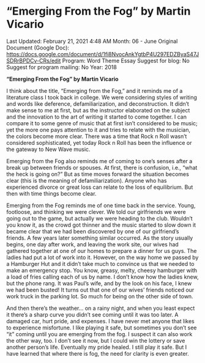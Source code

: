 # “Emerging From the Fog” by Martin Vicario

Last Updated: February 21, 2021 4:48 AM
Month: 06 - June
Original Document (Google Doc): https://docs.google.com/document/d/1fi8NvocAnkYgtbP4U297EDZByaS47JSDRrBPDCv-CRs/edit
Program: Word Theme Essay
Suggest for blog: No
Suggest for program mailing: No
Year: 2018

**“Emerging From the Fog” by Martin Vicario**

I think about the title, “Emerging from the Fog,” and it reminds me of a literature class I took back in college. We were considering styles of writing and words like deference, defamiliarization, and deconstruction. It didn’t make sense to me at first, but as the instructor elaborated on the subject and the innovation to the art of writing it started to come together. I can compare it to some genre of music that at first isn’t considered to be music; yet the more one pays attention to it and tries to relate with the musician, the colors become more clear. There was a time that Rock n Roll wasn’t considered sophisticated, yet today Rock n Roll has been the influence or the gateway to New Wave music.

Emerging from the Fog also reminds me of coming to one’s senses after a break up between friends or spouses. At first, there is confusion, i.e., “what the heck is going on?” But as time moves forward the situation becomes clear (this is the meaning of defamiliarization). Anyone who has experienced divorce or great loss can relate to the loss of equilibrium. But then with time things become clear.

Emerging from the Fog reminds me of one time back in the service. Young, footloose, and thinking we were clever. We told our girlfriends we were going out to the game, but actually we were heading to the club. Wouldn’t you know it, as the crowd got thinner and the music started to slow down it became clear that we had been discovered by one of our girlfriend’s friends. A few years later something similar occurred. As the story usually begins, one day after work, and leaving the work site, our wives had gathered together at one of our homes to prepare a dinner for us guys. The ladies had put a lot of work into it. However, on the way home we passed by a Hamburger Hut and it didn’t take much to convince us that we needed to make an emergency stop. You know, greasy, melty, cheesy hamburger with a load of fries calling each of us by name. I don’t know how the ladies knew, but the phone rang. It was Paul’s wife, and by the look on his face, I knew we had been busted! It turns out that one of our wives’ friends noticed our work truck in the parking lot. So much for being on the other side of town.

And then there’s the weather… on a rainy night, and when you least expect it there’s a sharp curve you didn’t see coming until it was too later. A damaged car, hurt pride, and expenses. I have never met anyone that likes to experience misfortune. I like playing it safe, but sometimes you don’t see “it” coming until you are emerging from the fog. I suspect it can also work the other way, too. I don’t see it now, but I could win the lottery or save another person’s life. Eventually my pride healed. I still play it safe. But I have learned that where there is fog, the need for clarity is even greater.